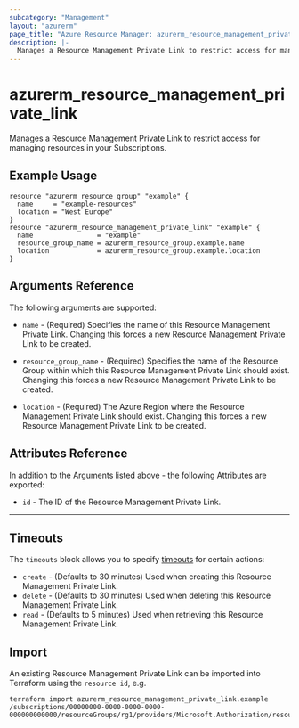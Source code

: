 ```yaml
---
subcategory: "Management"
layout: "azurerm"
page_title: "Azure Resource Manager: azurerm_resource_management_private_link"
description: |-
  Manages a Resource Management Private Link to restrict access for managing resources in your Subscriptions.
---
```


# azurerm_resource_management_private_link

Manages a Resource Management Private Link to restrict access for managing resources in your Subscriptions.

## Example Usage

```hcl
resource "azurerm_resource_group" "example" {
  name     = "example-resources"
  location = "West Europe"
}
resource "azurerm_resource_management_private_link" "example" {
  name                = "example"
  resource_group_name = azurerm_resource_group.example.name
  location            = azurerm_resource_group.example.location
}
```

## Arguments Reference

The following arguments are supported:

* `name` - (Required) Specifies the name of this Resource Management Private Link. Changing this forces a new Resource Management Private Link to be created.

* `resource_group_name` - (Required) Specifies the name of the Resource Group within which this Resource Management Private Link should exist. Changing this forces a new Resource Management Private Link to be created.
 
* `location` - (Required) The Azure Region where the Resource Management Private Link should exist. Changing this forces a new Resource Management Private Link to be created.

## Attributes Reference

In addition to the Arguments listed above - the following Attributes are exported:

* `id` - The ID of the Resource Management Private Link.

---

## Timeouts

The `timeouts` block allows you to specify [timeouts](https://www.terraform.io/docs/configuration/resources.html#timeouts) for certain actions:

* `create` - (Defaults to 30 minutes) Used when creating this Resource Management Private Link.
* `delete` - (Defaults to 30 minutes) Used when deleting this Resource Management Private Link.
* `read` - (Defaults to 5 minutes) Used when retrieving this Resource Management Private Link.

## Import

An existing Resource Management Private Link can be imported into Terraform using the `resource id`, e.g.

```shell
terraform import azurerm_resource_management_private_link.example /subscriptions/00000000-0000-0000-0000-000000000000/resourceGroups/rg1/providers/Microsoft.Authorization/resourceManagementPrivateLinks/link1
```

